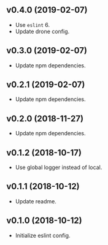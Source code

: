 ## v0.4.0 (2019-02-07)

* Use `eslint` 6.
* Update drone config.

## v0.3.0 (2019-02-07)

* Update npm dependencies.

## v0.2.1 (2019-02-07)

* Update npm dependencies.

## v0.2.0 (2018-11-27)

* Update npm dependencies.

## v0.1.2 (2018-10-17)

* Use global logger instead of local.

## v0.1.1 (2018-10-12)

* Update readme.

## v0.1.0 (2018-10-12)

* Initialize eslint config.
